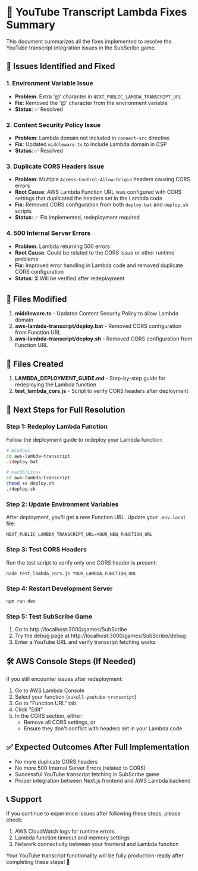 # 🎯 YouTube Transcript Lambda Fixes Summary

This document summarizes all the fixes implemented to resolve the YouTube transcript integration issues in the SubScribe game.

## 🔧 Issues Identified and Fixed

### 1. Environment Variable Issue
- **Problem**: Extra '@' character in `NEXT_PUBLIC_LAMBDA_TRANSCRIPT_URL`
- **Fix**: Removed the '@' character from the environment variable
- **Status**: ✅ Resolved

### 2. Content Security Policy Issue
- **Problem**: Lambda domain not included in `connect-src` directive
- **Fix**: Updated `middleware.ts` to include Lambda domain in CSP
- **Status**: ✅ Resolved

### 3. Duplicate CORS Headers Issue
- **Problem**: Multiple `Access-Control-Allow-Origin` headers causing CORS errors
- **Root Cause**: AWS Lambda Function URL was configured with CORS settings that duplicated the headers set in the Lambda code
- **Fix**: Removed CORS configuration from both `deploy.bat` and `deploy.sh` scripts
- **Status**: ✅ Fix implemented, redeployment required

### 4. 500 Internal Server Errors
- **Problem**: Lambda returning 500 errors
- **Root Cause**: Could be related to the CORS issue or other runtime problems
- **Fix**: Improved error handling in Lambda code and removed duplicate CORS configuration
- **Status**: ⏳ Will be verified after redeployment

## 📁 Files Modified

1. **middleware.ts** - Updated Content Security Policy to allow Lambda domain
2. **aws-lambda-transcript/deploy.bat** - Removed CORS configuration from Function URL
3. **aws-lambda-transcript/deploy.sh** - Removed CORS configuration from Function URL

## 📄 Files Created

1. **LAMBDA_DEPLOYMENT_GUIDE.md** - Step-by-step guide for redeploying the Lambda function
2. **test_lambda_cors.js** - Script to verify CORS headers after deployment

## 🔄 Next Steps for Full Resolution

### Step 1: Redeploy Lambda Function
Follow the deployment guide to redeploy your Lambda function:
```bash
# Windows
cd aws-lambda-transcript
.\deploy.bat

# macOS/Linux
cd aws-lambda-transcript
chmod +x deploy.sh
./deploy.sh
```

### Step 2: Update Environment Variables
After deployment, you'll get a new Function URL. Update your `.env.local` file:
```
NEXT_PUBLIC_LAMBDA_TRANSCRIPT_URL=YOUR_NEW_FUNCTION_URL
```

### Step 3: Test CORS Headers
Run the test script to verify only one CORS header is present:
```bash
node test_lambda_cors.js YOUR_LAMBDA_FUNCTION_URL
```

### Step 4: Restart Development Server
```bash
npm run dev
```

### Step 5: Test SubScribe Game
1. Go to http://localhost:3000/games/SubScribe
2. Try the debug page at http://localhost:3000/games/SubScribe/debug
3. Enter a YouTube URL and verify transcript fetching works

## 🛠️ AWS Console Steps (If Needed)

If you still encounter issues after redeployment:

1. Go to AWS Lambda Console
2. Select your function (`sukull-youtube-transcript`)
3. Go to "Function URL" tab
4. Click "Edit"
5. In the CORS section, either:
   - Remove all CORS settings, or
   - Ensure they don't conflict with headers set in your Lambda code

## ✅ Expected Outcomes After Full Implementation

- No more duplicate CORS headers
- No more 500 Internal Server Errors (related to CORS)
- Successful YouTube transcript fetching in SubScribe game
- Proper integration between Next.js frontend and AWS Lambda backend

## 📞 Support

If you continue to experience issues after following these steps, please check:
1. AWS CloudWatch logs for runtime errors
2. Lambda function timeout and memory settings
3. Network connectivity between your frontend and Lambda function

Your YouTube transcript functionality will be fully production-ready after completing these steps! 🚀
